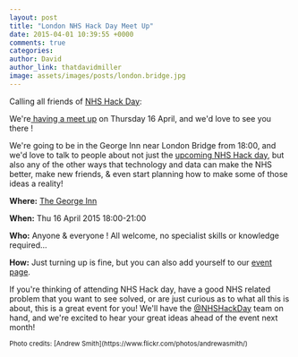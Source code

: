 ```yaml
---
layout: post
title: "London NHS Hack Day Meet Up"
date: 2015-04-01 10:39:55 +0000
comments: true
categories:
author: David
author_link: thatdavidmiller
image: assets/images/posts/london.bridge.jpg
---
```

Calling all friends of [NHS Hack Day](http://nhshackday.com): 

We're[ having a meet up](https://attending.io/events/nhshd-10-meetup-times) on Thursday 16 April, and we'd love to see you there ! 

We're going to be in the George Inn near London Bridge from 18:00, and
we'd love to talk to people about not just the 
[upcoming NHS Hack day](http://openhealthcare.org.uk/blog/2015/03/17/nhs-hack-day-10/), 
but also any of the other ways that technology and data can make the NHS better, 
make new friends, & even start planning how to make some of those ideas a reality!

<b>Where:</b> [The George Inn](https://attending.io/events/nhshd-10-meetup-times#map)

<b>When:</b>  Thu 16 April 2015 18:00-21:00

<b>Who:</b> Anyone & everyone ! All welcome, no specialist skills or knowledge required...

<b>How:</b> Just turning up is fine, but you can also add yourself to our [event page](https://attending.io/events/nhshd-10-meetup-times).

If you're thinking of attending NHS Hack day, have a good NHS related problem that you want to
see solved, or are just curious as to what all this is about, this is
a great event for you! We'll have the [@NHSHackDay](http://twitter.com/nhshackday) team on 
hand, and we're excited to hear your great ideas ahead of the event next month!

<small>
Photo credits: [Andrew Smith](https://www.flickr.com/photos/andrewasmith/)
</small>
